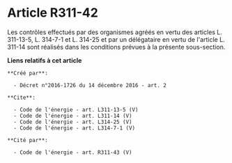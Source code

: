 # Article R311-42

Les contrôles effectués par des organismes agréés en vertu des articles L. 311-13-5, L. 314-7-1 et L. 314-25 et par un
délégataire en vertu de l'article L. 311-14 sont réalisés dans les conditions prévues à la présente sous-section.

**Liens relatifs à cet article**

	**Créé par**:

	  - Décret n°2016-1726 du 14 décembre 2016 - art. 2

	**Cite**:

	  - Code de l'énergie - art. L311-13-5 (V)
	  - Code de l'énergie - art. L311-14 (V)
	  - Code de l'énergie - art. L314-25 (V)
	  - Code de l'énergie - art. L314-7-1 (V)

	**Cité par**:

	  - Code de l'énergie - art. R311-43 (V)
